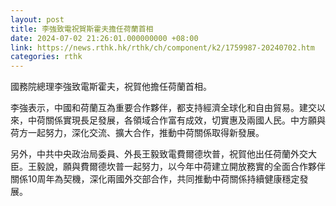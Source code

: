 ```yaml
---
layout: post
title: 李強致電祝賀斯霍夫擔任荷蘭首相
date: 2024-07-02 21:26:01.000000000 +08:00
link: https://news.rthk.hk/rthk/ch/component/k2/1759987-20240702.htm
categories: rthk
---
```


國務院總理李強致電斯霍夫，祝賀他擔任荷蘭首相。

李強表示，中國和荷蘭互為重要合作夥伴，都支持經濟全球化和自由貿易。建交以來，中荷關係實現長足發展，各領域合作富有成效，切實惠及兩國人民。中方願與荷方一起努力，深化交流、擴大合作，推動中荷關係取得新發展。

另外，中共中央政治局委員、外長王毅致電費爾德坎普，祝賀他出任荷蘭外交大臣。王毅說，願與費爾德坎普一起努力，以今年中荷建立開放務實的全面合作夥伴關係10周年為契機，深化兩國外交部合作，共同推動中荷關係持續健康穩定發展。
